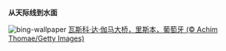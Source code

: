 
**从天际线到水面**

![bing-wallpaper](https://www.bing.com/th?id=OHR.BridgeLisbon_ZH-CN6877671644_1920x1080.jpg)
[瓦斯科·达·伽马大桥，里斯本，葡萄牙 (© Achim Thomae/Getty Images)](https://www.bing.com/search?q=%E7%93%A6%E6%96%AF%E7%A7%91%E8%BE%BE%E4%BC%BD%E9%A9%AC%E5%A4%A7%E6%A1%A5&amp;form=hpcapt&amp;mkt=zh-cn)
  
